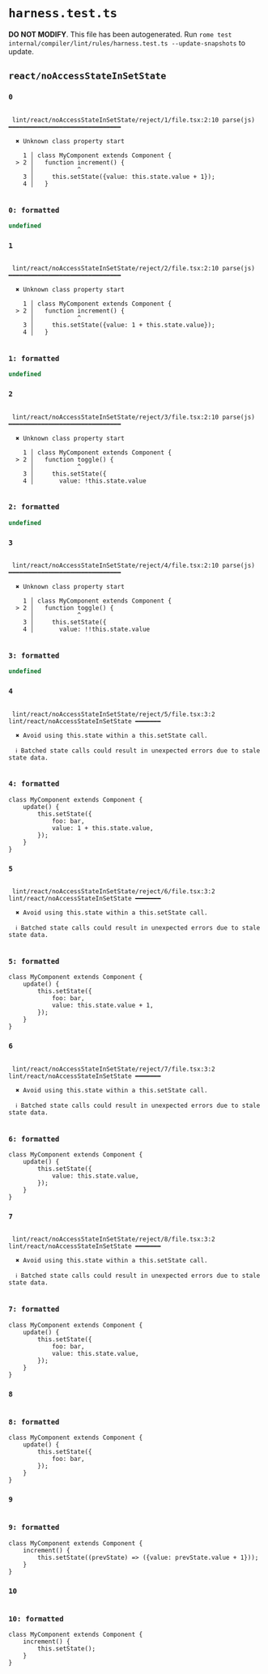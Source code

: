 # `harness.test.ts`

**DO NOT MODIFY**. This file has been autogenerated. Run `rome test internal/compiler/lint/rules/harness.test.ts --update-snapshots` to update.

## `react/noAccessStateInSetState`

### `0`

```

 lint/react/noAccessStateInSetState/reject/1/file.tsx:2:10 parse(js) ━━━━━━━━━━━━━━━━━━━━━━━━━━━━━━━

  ✖ Unknown class property start

    1 │ class MyComponent extends Component {
  > 2 │   function increment() {
      │            ^
    3 │     this.setState({value: this.state.value + 1});
    4 │   }


```

### `0: formatted`

```javascript
undefined
```

### `1`

```

 lint/react/noAccessStateInSetState/reject/2/file.tsx:2:10 parse(js) ━━━━━━━━━━━━━━━━━━━━━━━━━━━━━━━

  ✖ Unknown class property start

    1 │ class MyComponent extends Component {
  > 2 │   function increment() {
      │            ^
    3 │     this.setState({value: 1 + this.state.value});
    4 │   }


```

### `1: formatted`

```javascript
undefined
```

### `2`

```

 lint/react/noAccessStateInSetState/reject/3/file.tsx:2:10 parse(js) ━━━━━━━━━━━━━━━━━━━━━━━━━━━━━━━

  ✖ Unknown class property start

    1 │ class MyComponent extends Component {
  > 2 │   function toggle() {
      │            ^
    3 │     this.setState({
    4 │       value: !this.state.value


```

### `2: formatted`

```javascript
undefined
```

### `3`

```

 lint/react/noAccessStateInSetState/reject/4/file.tsx:2:10 parse(js) ━━━━━━━━━━━━━━━━━━━━━━━━━━━━━━━

  ✖ Unknown class property start

    1 │ class MyComponent extends Component {
  > 2 │   function toggle() {
      │            ^
    3 │     this.setState({
    4 │       value: !!this.state.value


```

### `3: formatted`

```javascript
undefined
```

### `4`

```

 lint/react/noAccessStateInSetState/reject/5/file.tsx:3:2 lint/react/noAccessStateInSetState ━━━━━━━

  ✖ Avoid using this.state within a this.setState call.

  ℹ Batched state calls could result in unexpected errors due to stale state data.


```

### `4: formatted`

```tsx
class MyComponent extends Component {
	update() {
		this.setState({
			foo: bar,
			value: 1 + this.state.value,
		});
	}
}

```

### `5`

```

 lint/react/noAccessStateInSetState/reject/6/file.tsx:3:2 lint/react/noAccessStateInSetState ━━━━━━━

  ✖ Avoid using this.state within a this.setState call.

  ℹ Batched state calls could result in unexpected errors due to stale state data.


```

### `5: formatted`

```tsx
class MyComponent extends Component {
	update() {
		this.setState({
			foo: bar,
			value: this.state.value + 1,
		});
	}
}

```

### `6`

```

 lint/react/noAccessStateInSetState/reject/7/file.tsx:3:2 lint/react/noAccessStateInSetState ━━━━━━━

  ✖ Avoid using this.state within a this.setState call.

  ℹ Batched state calls could result in unexpected errors due to stale state data.


```

### `6: formatted`

```tsx
class MyComponent extends Component {
	update() {
		this.setState({
			value: this.state.value,
		});
	}
}

```

### `7`

```

 lint/react/noAccessStateInSetState/reject/8/file.tsx:3:2 lint/react/noAccessStateInSetState ━━━━━━━

  ✖ Avoid using this.state within a this.setState call.

  ℹ Batched state calls could result in unexpected errors due to stale state data.


```

### `7: formatted`

```tsx
class MyComponent extends Component {
	update() {
		this.setState({
			foo: bar,
			value: this.state.value,
		});
	}
}

```

### `8`

```

```

### `8: formatted`

```tsx
class MyComponent extends Component {
	update() {
		this.setState({
			foo: bar,
		});
	}
}

```

### `9`

```

```

### `9: formatted`

```tsx
class MyComponent extends Component {
	increment() {
		this.setState((prevState) => ({value: prevState.value + 1}));
	}
}

```

### `10`

```

```

### `10: formatted`

```tsx
class MyComponent extends Component {
	increment() {
		this.setState();
	}
}

```
